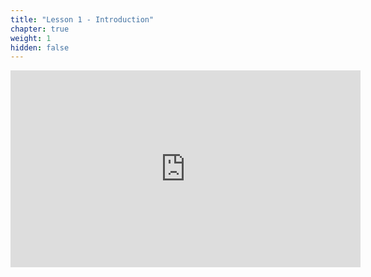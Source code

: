 ```yaml
---
title: "Lesson 1 - Introduction"
chapter: true
weight: 1
hidden: false
---
```


<iframe width="560" height="315" src="https://www.youtube.com/embed/KQm-gfobUm8" frameborder="0" allow="autoplay; encrypted-media" allowfullscreen></iframe>
